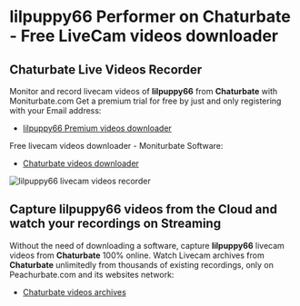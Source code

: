 # lilpuppy66 Performer on Chaturbate - Free LiveCam videos downloader

## Chaturbate Live Videos Recorder

Monitor and record livecam videos of **lilpuppy66** from **Chaturbate** with Moniturbate.com
Get a premium trial for free by just and only registering with your Email address:
* [lilpuppy66 Premium videos downloader](https://moniturbate.com/request-demo-licence-key.html)

Free livecam videos downloader - Moniturbate Software:
* [Chaturbate videos downloader](https://moniturbate.com/moniturbate-download-software.html)

![lilpuppy66 livecam videos recorder](https://peachurnet.com/templates/moniturbate-software.png)


## Capture lilpuppy66 videos from the Cloud and watch your recordings on Streaming

Without the need of downloading a software, capture **lilpuppy66** livecam videos from **Chaturbate** 100% online.
Watch Livecam archives from **Chaturbate** unlimitedly from thousands of existing recordings, only on Peachurbate.com and its websites network:
* [Chaturbate videos archives](https://peachurnet.com/)